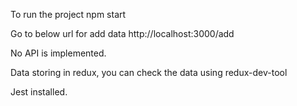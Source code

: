 To run the project
npm start

Go to below url for add data
http://localhost:3000/add

No API is implemented.


Data storing in redux, you can check the data using redux-dev-tool


Jest installed.
